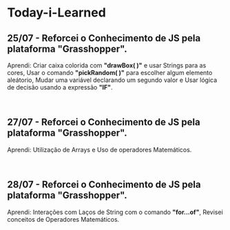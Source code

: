 # Today-i-Learned

## 25/07 - Reforcei o Conhecimento de JS pela plataforma "Grasshopper".
Aprendi: Criar caixa colorida com **"drawBox( )"** e usar Strings para as cores, Usar o comando **"pickRandom( )"** para escolher algum elemento aleátorio,  Mudar uma variável declarando um segundo valor e Usar lógica de decisão usando a expressão **"IF"**.

</br>

## 27/07 - Reforcei o Conhecimento de JS pela plataforma "Grasshopper".
Aprendi: Utilização de Arrays e Uso de operadores Matemáticos.

</br>

## 28/07 - Reforcei o Conhecimento de JS pela plataforma "Grasshopper".
Aprendi: Interações com Laços de String com o comando **"for...of"**, Revisei conceitos de Operadores Matemáticos.
